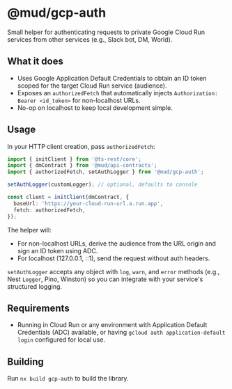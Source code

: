 # @mud/gcp-auth

Small helper for authenticating requests to private Google Cloud Run services from other services (e.g., Slack bot, DM, World).

## What it does

- Uses Google Application Default Credentials to obtain an ID token scoped for the target Cloud Run service (audience).
- Exposes an `authorizedFetch` that automatically injects `Authorization: Bearer <id_token>` for non-localhost URLs.
- No-op on localhost to keep local development simple.

## Usage

In your HTTP client creation, pass `authorizedFetch`:

```ts
import { initClient } from '@ts-rest/core';
import { dmContract } from '@mud/api-contracts';
import { authorizedFetch, setAuthLogger } from '@mud/gcp-auth';

setAuthLogger(customLogger); // optional, defaults to console

const client = initClient(dmContract, {
  baseUrl: 'https://your-cloud-run-url.a.run.app',
  fetch: authorizedFetch,
});
```

The helper will:

- For non-localhost URLs, derive the audience from the URL origin and sign an ID token using ADC.
- For localhost (127.0.0.1, ::1), send the request without auth headers.

`setAuthLogger` accepts any object with `log`, `warn`, and `error` methods (e.g., Nest `Logger`, Pino, Winston) so you can integrate with your service's structured logging.

## Requirements

- Running in Cloud Run or any environment with Application Default Credentials (ADC) available, or having `gcloud auth application-default login` configured for local use.

## Building

Run `nx build gcp-auth` to build the library.
